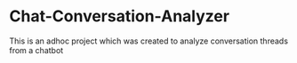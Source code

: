 # Chat-Conversation-Analyzer
This is an adhoc project which was created to analyze conversation threads from a chatbot
